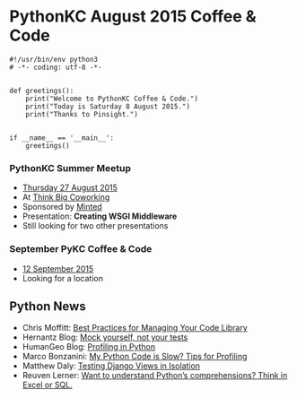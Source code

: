 # PythonKC August 2015 Coffee & Code

```{python}
#!/usr/bin/env python3
# -*- coding: utf-8 -*-


def greetings():
    print("Welcome to PythonKC Coffee & Code.")
    print("Today is Saturday 8 August 2015.")
    print("Thanks to Pinsight.")


if __name__ == '__main__':
    greetings()
```

### PythonKC Summer Meetup

* [Thursday 27 August 2015][summer]
* At [Think Big Coworking][thinkbig]
* Sponsored by [Minted][minted]
* Presentation: **Creating WSGI Middleware**
* Still looking for two other presentations

### September PyKC Coffee & Code

* [12 September 2015][sepcc]
* Looking for a location

## Python News

* Chris Moffitt: [Best Practices for Managing Your Code Library][codelib]
* Hernantz Blog: [Mock yourself, not your tests][mock]
* HumanGeo Blog: [Profiling in Python][profiling]
* Marco Bonzanini: [My Python Code is Slow? Tips for Profiling][slow]
* Matthew Daly: [Testing Django Views in Isolation][isolation]
* Reuven Lerner: [Want to understand Python’s comprehensions? Think in Excel or SQL.][comps]

[codelib]: http://pbpython.com/best-practices.html "Best Practices for Managing Your Code Library"
[comps]: http://blog.lerner.co.il/want-to-understand-pythons-comprehensions-think-like-an-accountant/ "Want to understand Python’s comprehensions? Think in Excel or SQL."
[isolation]: http://matthewdaly.co.uk/blog/2015/08/02/testing-django-views-in-isolation/ "Testing Django Views in Isolation"
[minted]: http://www.minted.com "Minted"
[mock]: http://hernantz.github.io/mock-yourself-not-your-tests.html "Mock yourself, not your tests"
[profiling]: http://blog.thehumangeo.com/2015/07/28/profiling-in-python/ "Profiling in Python"
[sepcc]: http://www.meetup.com/pythonkc/events/223385493/ "September PyKC Coffee & Code"
[slow]: http://marcobonzanini.com/2015/01/05/my-python-code-is-slow-tips-for-profiling/ "My Python Code is Slow? Tips for Profiling"
[summer]: http://www.meetup.com/pythonkc/events/222628967/ "PythonKC Summer Meetup"
[thinkbig]: http://thinkbigcoworking.com/ "Think Big Coworking"
